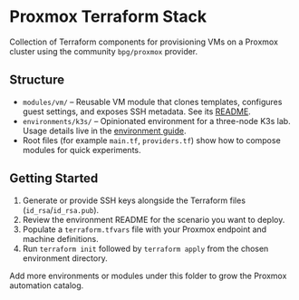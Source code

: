 # Proxmox Terraform Stack

Collection of Terraform components for provisioning VMs on a Proxmox cluster using the community `bpg/proxmox` provider.

## Structure

- `modules/vm/` – Reusable VM module that clones templates, configures guest settings, and exposes SSH metadata. See its [README](modules/vm/README.md).
- `environments/k3s/` – Opinionated environment for a three-node K3s lab. Usage details live in the [environment guide](environments/k3s/README.md).
- Root files (for example `main.tf`, `providers.tf`) show how to compose modules for quick experiments.

## Getting Started

1. Generate or provide SSH keys alongside the Terraform files (`id_rsa`/`id_rsa.pub`).
2. Review the environment README for the scenario you want to deploy.
3. Populate a `terraform.tfvars` file with your Proxmox endpoint and machine definitions.
4. Run `terraform init` followed by `terraform apply` from the chosen environment directory.

Add more environments or modules under this folder to grow the Proxmox automation catalog.
